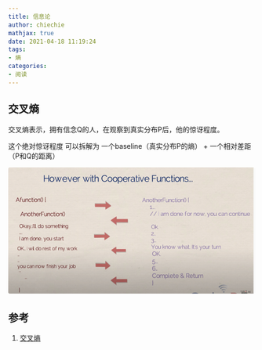 ```yaml
---
title: 信息论
author: chiechie
mathjax: true
date: 2021-04-18 11:19:24
tags:
- 熵
categories:
- 阅读
---
```


## 交叉熵

交叉熵表示，拥有信念Q的人，在观察到真实分布P后，他的惊讶程度。

这个绝对惊讶程度 可以拆解为 一个baseline（真实分布P的熵） + 一个相对差距（P和Q的距离）

![img_1.png](./img_1.png)





## 参考

1. [交叉熵](https://d2l.ai/chapter_appendix-mathematics-for-deep-learning/information-theory.html#cross-entropy)